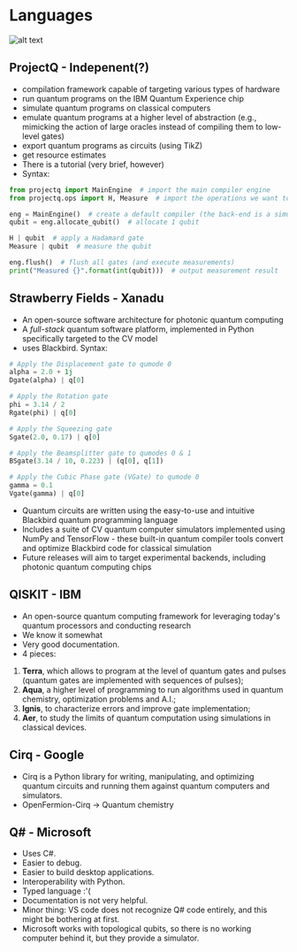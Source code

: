 # Languages

![alt text][logo]

[logo]: https://github.com/Kolarovszki/pitches/q_lang_comparison.jpeg "Quantum Computing Language Comparison"

## ProjectQ - Indepenent(?)
* compilation framework capable of targeting various types of hardware
* run quantum programs on the IBM Quantum Experience chip
* simulate quantum programs on classical computers
* emulate quantum programs at a higher level of abstraction (e.g., mimicking
  the action of large oracles instead of compiling them to low-level gates)
* export quantum programs as circuits (using TikZ)
* get resource estimates
* There is a tutorial (very brief, however)
* Syntax:
```python
from projectq import MainEngine  # import the main compiler engine
from projectq.ops import H, Measure  # import the operations we want to perform (Hadamard and measurement)

eng = MainEngine()  # create a default compiler (the back-end is a simulator)
qubit = eng.allocate_qubit()  # allocate 1 qubit

H | qubit  # apply a Hadamard gate
Measure | qubit  # measure the qubit

eng.flush()  # flush all gates (and execute measurements)
print("Measured {}".format(int(qubit)))  # output measurement result
```

## Strawberry Fields - Xanadu
* An open-source software architecture for photonic quantum computing
* A *full-stack* quantum software platform, implemented in Python specifically
  targeted to the CV model
* uses Blackbird. Syntax:
```python
# Apply the Displacement gate to qumode 0
alpha = 2.0 + 1j
Dgate(alpha) | q[0]

# Apply the Rotation gate
phi = 3.14 / 2
Rgate(phi) | q[0]

# Apply the Squeezing gate
Sgate(2.0, 0.17) | q[0]

# Apply the Beamsplitter gate to qumodes 0 & 1
BSgate(3.14 / 10, 0.223) | (q[0], q[1])

# Apply the Cubic Phase gate (VGate) to qumode 0
gamma = 0.1
Vgate(gamma) | q[0]
```
* Quantum circuits are written using the easy-to-use and intuitive Blackbird
  quantum programming language
* Includes a suite of CV quantum computer simulators implemented using NumPy
  and TensorFlow - these built-in quantum compiler tools convert and optimize
  Blackbird code for classical simulation
* Future releases will aim to target experimental backends, including photonic
  quantum computing chips

## QISKIT - IBM
* An open-source quantum computing framework for leveraging today's quantum
  processors and conducting research
* We know it somewhat
* Very good documentation.
* 4 pieces:
1. **Terra**, which allows to program at the level of quantum gates and pulses (quantum gates are implemented with sequences of pulses);
2. **Aqua**, a higher level of programming to run algorithms used in quantum chemistry, optimization problems and A.I.;
3. **Ignis**, to characterize errors and improve gate implementation;
4. **Aer**, to study the limits of quantum computation using simulations in classical devices. 

## Cirq - Google
* Cirq is a Python library for writing, manipulating, and optimizing quantum
  circuits and running them against quantum computers and simulators.
* OpenFermion-Cirq -> Quantum chemistry

## Q# - Microsoft
* Uses C#.
* Easier to debug.
* Easier to build desktop applications.
* Interoperability with Python.
* Typed language :'(
* Documentation is not very helpful.
* Minor thing: VS code does not recognize Q# code entirely, and this might be bothering at first.
* Microsoft works with topological qubits, so there is no working computer behind it, but they provide a simulator.
